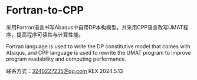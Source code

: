 # Fortran-to-CPP
采用Fortran语言书写Abaqus中自带DP本构模型，并采用CPP语言改写UMAT程序，提高程序可读性与计算性能。

Fortran language is used to write the DP constitutive model that comes with Abaqus, and CPP language is used to rewrite the UMAT program to improve program readability and computing performance.

联系方式：3240227235@qq.com
REX  2024.5.13

